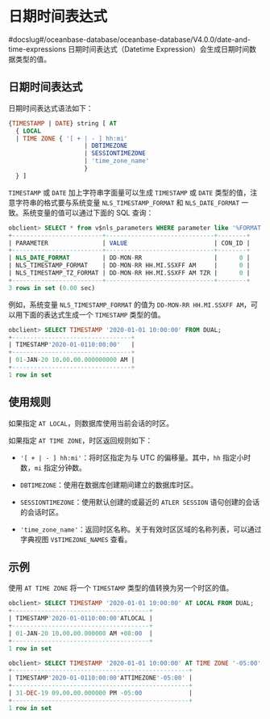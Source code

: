 日期时间表达式 
============================
#docslug#/oceanbase-database/oceanbase-database/V4.0.0/date-and-time-expressions
日期时间表达式（Datetime Expression）会生成日期时间数据类型的值。

日期时间表达式 
----------------------------

日期时间表达式语法如下：

```sql
{TIMESTAMP | DATE} string [ AT 
  { LOCAL
  | TIME ZONE { '[ + | - ] hh:mi'
                     | DBTIMEZONE
                     | SESSIONTIMEZONE
                     | 'time_zone_name'
                     }
  } ]
```



`TIMESTAMP` 或 `DATE` 加上字符串字面量可以生成 `TIMESTAMP` 或 `DATE` 类型的值，注意字符串的格式要与系统变量 `NLS_TIMESTAMP_FORMAT` 和 `NLS_DATE_FORMAT` 一致。系统变量的值可以通过下面的 SQL 查询：

```sql
obclient> SELECT * from v$nls_parameters WHERE parameter like '%FORMAT';
+-------------------------+------------------------------+--------+
| PARAMETER               | VALUE                        | CON_ID |
+-------------------------+------------------------------+--------+
| NLS_DATE_FORMAT         | DD-MON-RR                    |      0 |
| NLS_TIMESTAMP_FORMAT    | DD-MON-RR HH.MI.SSXFF AM     |      0 |
| NLS_TIMESTAMP_TZ_FORMAT | DD-MON-RR HH.MI.SSXFF AM TZR |      0 |
+-------------------------+------------------------------+--------+
3 rows in set (0.00 sec)
```



例如，系统变量 `NLS_TIMESTAMP_FORMAT` 的值为 `DD-MON-RR HH.MI.SSXFF AM`，可以用下面的表达式生成一个 `TIMESTAMP` 类型的值。

```sql
obclient> SELECT TIMESTAMP '2020-01-01 10:00:00' FROM DUAL;
+---------------------------------+
| TIMESTAMP'2020-01-0110:00:00'   |
+---------------------------------+
| 01-JAN-20 10.00.00.000000000 AM |
+---------------------------------+
1 row in set
```



使用规则 
-------------------------

如果指定 `AT LOCAL`，则数据库使用当前会话的时区。

如果指定 `AT TIME ZONE`，时区返回规则如下：

* `'[ + | - ] hh:mi'`：将时区指定为与 UTC 的偏移量。其中，`hh` 指定小时数，`mi` 指定分钟数。

  

* `DBTIMEZONE`：使用在数据库创建期间建立的数据库时区。

  

* `SESSIONTIMEZONE`：使用默认创建的或最近的 `ATLER SESSION` 语句创建的会话的会话时区。

  

* `'time_zone_name'`：返回时区名称。关于有效时区区域的名称列表，可以通过字典视图 `V$TIMEZONE_NAMES` 查看。

  




示例 
-----------------------

使用 `AT TIME ZONE` 将一个 `TIMESTAMP` 类型的值转换为另一个时区的值。

```sql
obclient> SELECT TIMESTAMP '2020-01-01 10:00:00' AT LOCAL FROM DUAL;
+--------------------------------------+
| TIMESTAMP'2020-01-0110:00:00'ATLOCAL |
+--------------------------------------+
| 01-JAN-20 10.00.00.000000 AM +08:00  |
+--------------------------------------+
1 row in set 

obclient> SELECT TIMESTAMP '2020-01-01 10:00:00' AT TIME ZONE '-05:00' FROM DUAL;
+-------------------------------------------------+
| TIMESTAMP'2020-01-0110:00:00'ATTIMEZONE'-05:00' |
+-------------------------------------------------+
| 31-DEC-19 09.00.00.000000 PM -05:00             |
+-------------------------------------------------+
1 row in set
```


